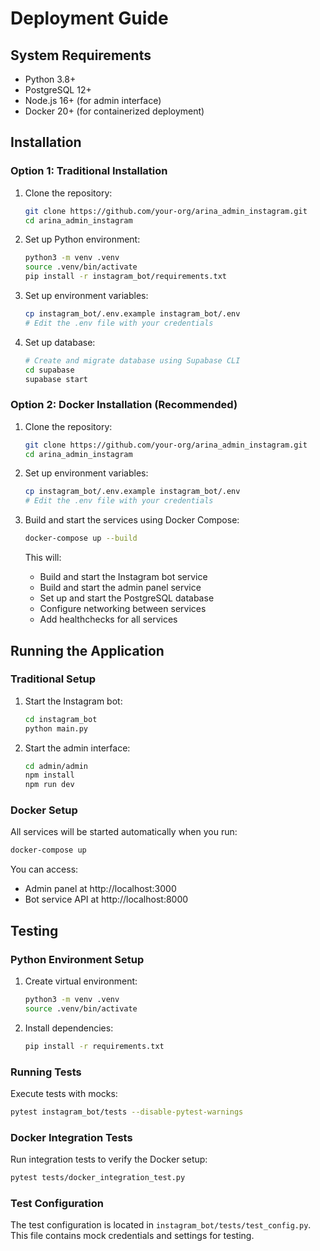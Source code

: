 # Deployment Guide

## System Requirements
- Python 3.8+
- PostgreSQL 12+
- Node.js 16+ (for admin interface)
- Docker 20+ (for containerized deployment)

## Installation

### Option 1: Traditional Installation
1. Clone the repository:
   ```bash
   git clone https://github.com/your-org/arina_admin_instagram.git
   cd arina_admin_instagram
   ```

2. Set up Python environment:
   ```bash
   python3 -m venv .venv
   source .venv/bin/activate
   pip install -r instagram_bot/requirements.txt
   ```

3. Set up environment variables:
   ```bash
   cp instagram_bot/.env.example instagram_bot/.env
   # Edit the .env file with your credentials
   ```

4. Set up database:
   ```bash
   # Create and migrate database using Supabase CLI
   cd supabase
   supabase start
   ```

### Option 2: Docker Installation (Recommended)
1. Clone the repository:
   ```bash
   git clone https://github.com/your-org/arina_admin_instagram.git
   cd arina_admin_instagram
   ```

2. Set up environment variables:
   ```bash
   cp instagram_bot/.env.example instagram_bot/.env
   # Edit the .env file with your credentials
   ```

3. Build and start the services using Docker Compose:
   ```bash
   docker-compose up --build
   ```

   This will:
   - Build and start the Instagram bot service
   - Build and start the admin panel service
   - Set up and start the PostgreSQL database
   - Configure networking between services
   - Add healthchecks for all services

## Running the Application

### Traditional Setup
1. Start the Instagram bot:
   ```bash
   cd instagram_bot
   python main.py
   ```

2. Start the admin interface:
   ```bash
   cd admin/admin
   npm install
   npm run dev
   ```

### Docker Setup
All services will be started automatically when you run:
```bash
docker-compose up
```

You can access:
- Admin panel at http://localhost:3000
- Bot service API at http://localhost:8000

## Testing

### Python Environment Setup
1. Create virtual environment:
   ```bash
   python3 -m venv .venv
   source .venv/bin/activate
   ```

2. Install dependencies:
   ```bash
   pip install -r requirements.txt
   ```

### Running Tests
Execute tests with mocks:
```bash
pytest instagram_bot/tests --disable-pytest-warnings
```

### Docker Integration Tests
Run integration tests to verify the Docker setup:
```bash
pytest tests/docker_integration_test.py
```

### Test Configuration
The test configuration is located in `instagram_bot/tests/test_config.py`. This file contains mock credentials and settings for testing.